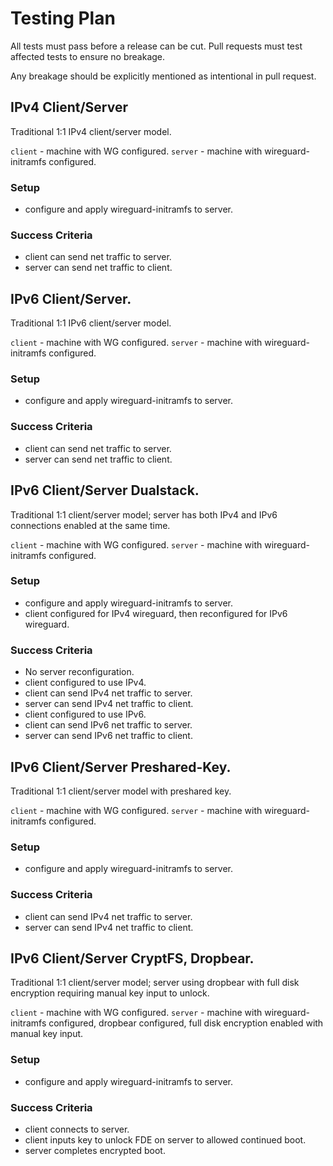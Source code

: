 # Testing Plan
All tests must pass before a release can be cut. Pull requests must test
affected tests to ensure no breakage.

Any breakage should be explicitly mentioned as intentional in pull request.

## IPv4 Client/Server
Traditional 1:1 IPv4 client/server model.

`client` - machine with WG configured.
`server` - machine with wireguard-initramfs configured.

### Setup
* configure and apply wireguard-initramfs to server.

### Success Criteria
* client can send net traffic to server.
* server can send net traffic to client.

## IPv6 Client/Server.
Traditional 1:1 IPv6 client/server model.

`client` - machine with WG configured.
`server` - machine with wireguard-initramfs configured.

### Setup
* configure and apply wireguard-initramfs to server.

### Success Criteria
* client can send net traffic to server.
* server can send net traffic to client.

## IPv6 Client/Server Dualstack.
Traditional 1:1 client/server model; server has both IPv4 and IPv6 connections
enabled at the same time.

`client` - machine with WG configured.
`server` - machine with wireguard-initramfs configured.

### Setup
* configure and apply wireguard-initramfs to server.
* client configured for IPv4 wireguard, then reconfigured for IPv6 wireguard.

### Success Criteria
* No server reconfiguration.
* client configured to use IPv4.
* client can send IPv4 net traffic to server.
* server can send IPv4 net traffic to client.
* client configured to use IPv6.
* client can send IPv6 net traffic to server.
* server can send IPv6 net traffic to client.

## IPv6 Client/Server Preshared-Key.
Traditional 1:1 client/server model with preshared key.

`client` - machine with WG configured.
`server` - machine with wireguard-initramfs configured.

### Setup
* configure and apply wireguard-initramfs to server.

### Success Criteria
* client can send IPv4 net traffic to server.
* server can send IPv4 net traffic to client.

## IPv6 Client/Server CryptFS, Dropbear.
Traditional 1:1 client/server model; server using dropbear with full disk
encryption requiring manual key input to unlock.

`client` - machine with WG configured.
`server` - machine with wireguard-initramfs configured, dropbear configured,
           full disk encryption enabled with manual key input.

### Setup
* configure and apply wireguard-initramfs to server.

### Success Criteria
* client connects to server.
* client inputs key to unlock FDE on server to allowed continued boot.
* server completes encrypted boot.
